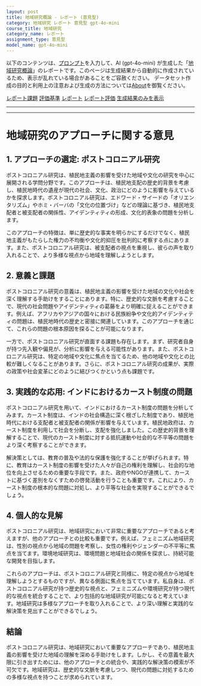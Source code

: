 ```yaml
---
layout: post
title: 地域研究概論 - レポート (意見型)
category: 地域研究 レポート 意見型 gpt-4o-mini
course_title: 地域研究
category_name: レポート
assignment_type: 意見型
model_name: gpt-4o-mini
---
```


以下のコンテンツは、[プロンプト](https://github.com/takedatoshiyuki/synthetic_assignments/tree/main/generated/地域研究/gpt-4o-mini/prompt_レポート-意見型.md)を入力して、AI (gpt-4o-mini) が生成した「[地域研究概論](/contents/地域研究/)」のレポートです。このページは生成結果から自動的に作成されているため、表示が乱れている場合があることをご容赦ください。
データセット作成の目的と利用上の注意および生成の方法については[About](/About)を御覧ください。

[レポート課題](../レポート課題-意見型)
[評価基準](../評価基準-意見型)
[レポート](../レポート-意見型)
[レポート評価](../レポート評価-意見型)
[生成結果のみを表示](https://github.com/takedatoshiyuki/synthetic_assignments/tree/main/generated/地域研究/gpt-4o-mini/レポート-意見型.md)
  

***
***
  
# 地域研究のアプローチに関する意見

## 1. アプローチの選定: ポストコロニアル研究

ポストコロニアル研究は、植民地主義の影響を受けた地域や文化の研究を中心に展開される学問分野です。このアプローチは、植民地支配の歴史的背景を考慮し、植民地時代の遺産が現代の社会、文化、政治にどのように影響を与えているかを探求します。ポストコロニアル研究は、エドワード・サイードの「オリエンタリズム」やホミ・バーバの「文化の位置づけ」などの理論に基づき、植民地支配者と被支配者の関係性、アイデンティティの形成、文化的表象の問題を分析します。

このアプローチの特徴は、単に歴史的な事実を明らかにするだけでなく、植民地主義がもたらした権力の不均衡や文化的抑圧を批判的に考察する点にあります。また、ポストコロニアル研究は、被支配者の視点を重視し、彼らの声を取り入れることで、より多様な視点から地域を理解しようとします。

## 2. 意義と課題

ポストコロニアル研究の意義は、植民地主義の影響を受けた地域の文化や社会を深く理解する手助けをすることにあります。特に、歴史的な文脈を考慮することで、現代の社会問題やアイデンティティの葛藤をより明確に捉えることができます。例えば、アフリカやアジアの国々における民族紛争や文化的アイデンティティの問題は、植民地時代の歴史と密接に関連しています。このアプローチを通じて、これらの問題の根本原因を探ることが可能になります。

一方で、ポストコロニアル研究が直面する課題も存在します。まず、研究者自身が持つ先入観や偏見が、分析に影響を与える可能性があります。また、ポストコロニアル研究は、特定の地域や文化に焦点を当てるため、他の地域や文化との比較が難しくなることがあります。さらに、ポストコロニアル研究の成果が、実際の政策や社会変革にどのように結びつくかという点も課題です。

## 3. 実践的な応用: インドにおけるカースト制度の問題

ポストコロニアル研究を用いて、インドにおけるカースト制度の問題を分析してみます。カースト制度は、インドの社会構造に深く根ざした制度であり、植民地時代における支配者と被支配者の関係が影響を与えています。植民地政府は、カースト制度を利用して社会を分断し、支配を強化しました。この歴史的背景を理解することで、現代のカースト制度に対する抵抗運動や社会的な不平等の問題をより深く考察することができます。

解決策としては、教育の普及や法的な保護を強化することが挙げられます。特に、教育はカースト制度の影響を受けた人々が自己の権利を理解し、社会的な地位を向上させるための重要な手段です。また、政府やNGOが連携して、カーストに基づく差別をなくすための啓発活動を行うことも重要です。これにより、カースト制度の根本的な問題に対処し、より平等な社会を実現することができるでしょう。

## 4. 個人的な見解

ポストコロニアル研究は、地域研究において非常に重要なアプローチであると考えますが、他のアプローチとの比較も重要です。例えば、フェミニズム地域研究は、性別の視点から地域の問題を考察し、女性の権利やジェンダーの不平等に焦点を当てます。環境地域研究は、環境問題と地域社会の関係を探求し、持続可能な開発を目指します。

これらのアプローチは、ポストコロニアル研究と同様に、特定の視点から地域を理解しようとするものですが、異なる側面に焦点を当てています。私自身は、ポストコロニアル研究が持つ歴史的な視点と、フェミニズムや環境研究が持つ現代的な視点を統合することで、より包括的な地域研究が可能になると考えています。地域研究は多様なアプローチを取り入れることで、より深い理解と実践的な解決策を見出すことができるでしょう。

## 結論

ポストコロニアル研究は、地域研究において重要なアプローチであり、植民地主義の影響を受けた地域の理解を深める手助けをします。しかし、その意義を最大限に引き出すためには、他のアプローチとの統合や、実践的な解決策の模索が不可欠です。地域研究は、歴史的な文脈を考慮しつつ、現代の問題に対処するための多様な視点を持つことが求められています。
